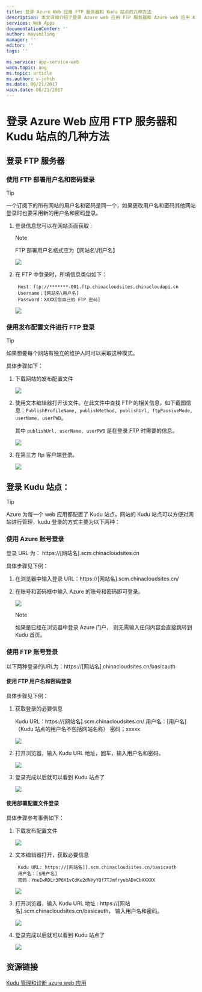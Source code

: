 ```yaml
---
title: 登录 Azure Web 应用 FTP 服务器和 Kudu 站点的几种方法
description: 本文详细介绍了登录 Azure web 应用 FTP 服务器和 Azure web 应用 Kudu 站点的几种方法。
services: Web Apps
documentationCenter: ''
author: maysmiling
manager: ''
editor: ''
tags: ''

ms.service: app-service-web
wacn.topic: aog
ms.topic: article
ms.author: v-johch
ms.date: 06/21/2017
wacn.date: 06/21/2017
---
```


# 登录 Azure Web 应用 FTP 服务器和 Kudu 站点的几种方法

## 登录 FTP 服务器

### 使用 FTP 部署用户名和密码登录

> [!TIP]
> 一个订阅下的所有网站的用户名和密码是同一个，如果更改用户名和密码其他网站登录时也要采用新的用户名和密码登录。

1. 登录信息您可以在网站页面获取 :

    > [!NOTE]
    > FTP 部署用户名格式应为【网站名\用户名】

    ![](./media/aog-web-app-ftp-kudu-login/new-portal.png)

2. 在 FTP 中登录时，所填信息类似如下：

        Host：ftp://*******-001.ftp.chinacloudsites.chinacloudapi.cn
        Username；[网站名\用户名]
        Password：XXXX[您自己的 FTP 密码]

    ![](./media/aog-web-app-ftp-kudu-login/ftp-login.png)

### 使用发布配置文件进行 FTP 登录

> [!Tip]
> 如果想要每个网站有独立的维护人时可以采取这种模式。

具体步骤如下：

1. 下载网站的发布配置文件

    ![](./media/aog-web-app-ftp-kudu-login/publish-settings.png)

2. 使用文本编辑器打开该文件。在此文件中查找 FTP 的相关信息，如下截图信息：`PublishProfileName, publishMethod, publishUrl, ftpPassiveMode, userName, userPWD`。

    其中 `publishUrl, userName, userPWD` 是在登录 FTP 时需要的信息。

    ![](./media/aog-web-app-ftp-kudu-login/publish-settings-content.png)

3. 在第三方 ftp 客户端登录。

    ![](./media/aog-web-app-ftp-kudu-login/ftp-login-how.png)

## 登录 Kudu 站点：

> [!Tip]
> Azure 为每一个 web 应用都配置了 Kudu 站点，网站的 Kudu 站点可以方便对网站进行管理，kudu 登录的方式主要为以下两种：

### 使用 Azure 账号登录

登录 URL 为： https://[网站名].scm.chinacloudsites.cn 

具体步骤见下例：

1. 在浏览器中输入登录 URL：https://[网站名].scm.chinacloudsites.cn/

2. 在账号和密码框中输入 Azure 的账号和密码即可登录。

    ![](./media/aog-web-app-ftp-kudu-login/azure-login.png)

    > [!NOTE]
    > 如果是已经在浏览器中登录 Azure 门户， 则无需输入任何内容会直接跳转到 Kudu 首页。

### 使用 FTP 账号登录

以下两种登录的URL为：https://[网站名].chinacloudsites.cn/basicauth 

#### 使用 FTP 用户名和密码登录

具体步骤见下例：

1. 获取登录的必要信息

    Kudu URL：https://[网站名].scm.chinacloudsites.cn/
    用户名：[用户名]（Kudu 站点的用户名不包括网站名称）
    密码；xxxxx

    ![](./media/aog-web-app-ftp-kudu-login/publish-settings.png)

2. 打开浏览器，输入 Kudu URL 地址，回车，输入用户名和密码。

    ![](./media/aog-web-app-ftp-kudu-login/kudu-login.png)

3. 登录完成以后就可以看到 Kudu 站点了

    ![](./media/aog-web-app-ftp-kudu-login/kudu-page.png)

#### 使用部署配置文件登录

具体步骤参考事例如下：

1. 下载发布配置文件

    ![](./media/aog-web-app-ftp-kudu-login/publish-settings.png)

2. 文本编辑器打开，获取必要信息

    
        Kudu URL: https://[网站名]].scm.chinacloudsites.cn/basicauth 
        用户名：[$用户名]
        密码：YnuEwRDLr3P6X1vCdKe2dNYyYQf7TJmfryubADvCbXXXXX
    
    ![](./media/aog-web-app-ftp-kudu-login/publish-settings-content.png)

3. 打开浏览器，输入 Kudu URL 地址 : https://[网站名].scm.chinacloudsites.cn/basicauth， 输入用户名和密码。

    ![](./media/aog-web-app-ftp-kudu-login/kudu-login.png)

4. 登录完成以后就可以看到 Kudu 站点了

    ![](./media/aog-web-app-ftp-kudu-login/kudu-page.png)

## 资源链接 

[Kudu 管理和诊断 azure web 应用](articles/web-mobile/aog-web-app-diagnostics-kudu#login)